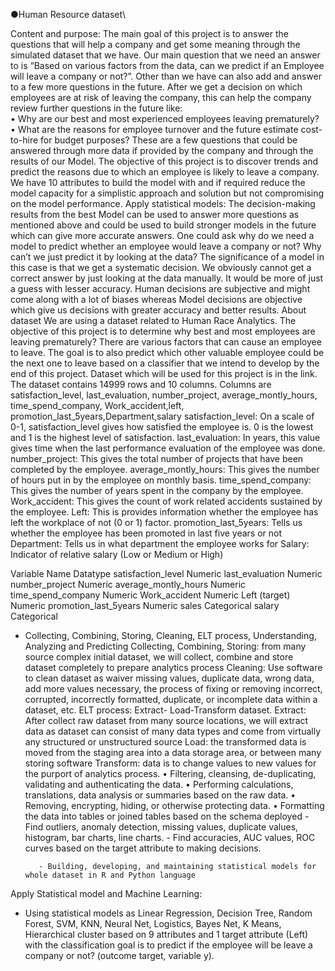 ●Human Resource dataset\\

Content and purpose:
 The main goal of this project is to answer the questions that will help a company and get some meaning through the simulated dataset that we have. Our main question that we need an answer to is “Based on various factors from the data, can we predict if an Employee will leave a company or not?”. Other than we have can also add and answer to a few more questions in the future. After we get a decision on which employees are at risk of leaving the company, this can help the company review further questions in the future like:  
•	Why are our best and most experienced employees leaving prematurely?
•	What are the reasons for employee turnover and the future estimate cost-to-hire for budget purposes? 
These are a few questions that could be answered through more data if provided by the company and through the results of our Model. The objective of this project is to discover trends and predict the reasons due to which an employee is likely to leave a company. We have 10 attributes to build the model with and if required reduce the model capacity for a simplistic approach and solution but not compromising on the model performance. 
Apply statistical models:
The decision-making results from the best Model can be used to answer more questions as mentioned above and could be used to build stronger models in the future which can give more accurate answers. One could ask why do we need a model to predict whether an employee would leave a company or not? Why can’t we just predict it by looking at the data? The significance of a model in this case is that we get a systematic decision. We obviously cannot get a correct answer by just looking at the data manually. It would be more of just a guess with lesser accuracy. Human decisions are subjective and might come along with a lot of biases whereas Model decisions are objective which give us decisions with greater accuracy and better results.
About dataset
We are using a dataset related to Human Race Analytics. The objective of this project is to determine why best and most employees are leaving prematurely? There are various factors that can cause an employee to leave. The goal is to also predict which other valuable employee could be the next one to leave based on a classifier that we intend to develop by the end of this project. 
Dataset which will be used for this project is in the link. 
The dataset contains 14999 rows and 10 columns. 
Columns are satisfaction_level, last_evaluation, number_project, average_montly_hours, time_spend_company, Work_accident,left, promotion_last_5years,Department,salary
satisfaction_level: On a scale of 0-1, satisfaction_level gives how satisfied the employee is. 0 is the lowest and 1 is the highest level of satisfaction.
last_evaluation: In years, this value gives time when the last performance evaluation of the employee was done.
number_project: This gives the total number of projects that have been completed by the employee.
average_montly_hours: This gives the number of hours put in by the employee on monthly basis.
time_spend_company:  This gives the number of years spent in the company by the employee.
Work_accident: This gives the count of work related accidents sustained by the employee.
Left: This is provides information whether the employee has left the workplace of not (0 or 1) factor.
promotion_last_5years: Tells us whether the employee has been promoted in last five years or not 
Department: Tells us in what department the employee works for
Salary: Indicator of relative salary (Low or Medium or High)

Variable Name	Datatype
satisfaction_level	Numeric
last_evaluation	Numeric
number_project	Numeric
average_montly_hours	Numeric
time_spend_company	Numeric
Work_accident	Numeric
Left (target)	Numeric
promotion_last_5years	Numeric
sales	Categorical
salary	Categorical

-  Collecting, Combining, Storing, Cleaning, ELT process, Understanding, Analyzing and Predicting 
Collecting, Combining, Storing: from many source complex initial dataset, we will collect, combine and store dataset completely to prepare analytics process
Cleaning: Use software to clean dataset as waiver missing values, duplicate data, wrong data, add more values necessary, the process of fixing or removing incorrect, corrupted, incorrectly formatted, duplicate, or incomplete data within a dataset, etc.
ELT process: Extract- Load-Transform dataset. 
Extract: After collect raw dataset from many source locations, we will extract data as dataset can consist of many data types and come from virtually any structured or unstructured source
Load: the transformed data is moved from the staging area into a data storage area, or between many storing software
Transform: data is to change values to new values for the purport of analytics process. 
•	Filtering, cleansing, de-duplicating, validating and authenticating the data.
•	Performing calculations, translations, data analysis or summaries based on the raw data. 
•	Removing, encrypting, hiding, or otherwise protecting data.
•	Formatting the data into tables or joined tables based on the schema deployed
          -  Find outliers, anomaly detection, missing values, duplicate values, histogram, bar charts, line charts.
         -  Find accuracies, AUC values, ROC curves based on the target attribute to making decisions.

          - Building, developing, and maintaining statistical models for whole dataset in R and Python language
Apply Statistical model and Machine Learning:
- Using statistical models as Linear Regression, Decision Tree, Random Forest, SVM, KNN, Neural Net, Logistics, Bayes Net, K Means, Hierarchical cluster based on 9 attributes and 1 target attribute (Left) with the classification goal is to predict if the employee will be leave a company or not? (outcome target, variable y).
